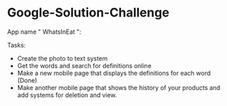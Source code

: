 # Google-Solution-Challenge

App name " WhatsInEat ":

Tasks:

- Create the photo to text system
- Get the words and search for definitions online
- Make a new mobile page that displays the definitions for each word (Done)
- Make another mobile page that shows the history of your products and add systems for deletion and view.
